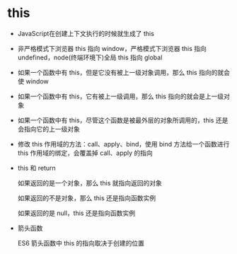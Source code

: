 # this 
- JavaScript在创建上下文执行的时候就生成了 this  
- 非严格模式下浏览器 this 指向 window，严格模式下浏览器 this 指向 undefined，node(终端环境下)全局 this 指向 global  
- 如果一个函数中有 this，但是它没有被上一级对象调用，那么 this 指向的就会使 window
- 如果一个函数中有 this，它有被上一级调用，那么 this 指向的就会是上一级对象
- 如果一个函数中有 this，尽管这个函数是被最外层的对象所调用的，this 还是会指向它的上一级对象
- 修改 this 作用域的方法：call、apply、bind，使用 bind 方法给一个函数进行 this 作用域的绑定，会覆盖掉 call、apply 的指向
- this 和 return  

  如果返回的是一个对象，那么 this 就指向返回的对象  

  如果返回的不是对象，那么 this 还是指向函数实例  

  如果返回的是 null，this 还是指向函数实例
- 箭头函数  

  ES6 箭头函数中 this 的指向取决于创建的位置